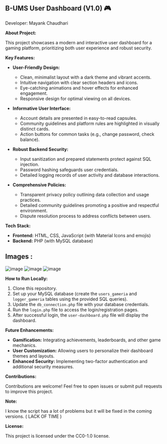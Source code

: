 
## B-UMS User Dashboard (V1.0) 🎮
Developer: Mayank Chaudhari

**About Project:**

This project showcases a modern and interactive user dashboard for a gaming platform, prioritizing both user experience and robust security.

**Key Features:**

*   **User-Friendly Design:**
    *   Clean, minimalist layout with a dark theme and vibrant accents.
    *   Intuitive navigation with clear section headers and icons.
    *   Eye-catching animations and hover effects for enhanced engagement.
    *   Responsive design for optimal viewing on all devices.

*   **Informative User Interface:**
    *   Account details are presented in easy-to-read capsules.
    *   Community guidelines and platform rules are highlighted in visually distinct cards.
    *   Action buttons for common tasks (e.g., change password, check balance).

*   **Robust Backend Security:**
    *   Input sanitization and prepared statements protect against SQL injection.
    *   Password hashing safeguards user credentials.
    *   Detailed logging records of user activity and database interactions.

*   **Comprehensive Policies:**
    *   Transparent privacy policy outlining data collection and usage practices.
    *   Detailed community guidelines promoting a positive and respectful environment.
    *   Dispute resolution process to address conflicts between users.

**Tech Stack:**

*   **Frontend:** HTML, CSS, JavaScript (with Material Icons and emojis)
*   **Backend:** PHP (with MySQL database)
## Images :
![image](https://github.com/BOSS294/Gameria-Website/assets/72921622/9148425e-e39d-4c02-a7ec-0aa00f155973)
![image](https://github.com/BOSS294/Gameria-Website/assets/72921622/89ad50c0-2836-4ed8-9ecf-d4153a924202)
![image](https://github.com/BOSS294/Gameria-Website/assets/72921622/3ca0c67c-5f76-4a3d-8c92-9e6b07bc79c0)

**How to Run Locally:**

1.  Clone this repository.
2.  Set up your MySQL database (create the `users_gameria` and `logger_gameria` tables using the provided SQL queries).
3.  Update the `db_connection.php` file with your database credentials.
4.  Run the `login.php` file to access the login/registration pages.
5.  After successful login, the `user-dashboard.php` file will display the dashboard.

**Future Enhancements:**

*   **Gamification:** Integrating achievements, leaderboards, and other game mechanics.
*   **User Customization:** Allowing users to personalize their dashboard themes and layouts.
*   **Enhanced Security:** Implementing two-factor authentication and additional security measures.

**Contributions:**

Contributions are welcome! Feel free to open issues or submit pull requests to improve this project.

**Note:**

I know the script has a lot of problems but it will be fixed in the coming versions. ( LACK OF TIME )

**License:**

This project is licensed under the CC0-1.0 license.



